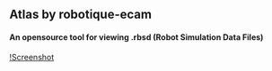## Atlas by robotique-ecam

#### An opensource tool for viewing .rbsd (Robot Simulation Data Files)

[!Screenshot](https://user-images.githubusercontent.com/28008852/93662904-e4780a80-fa63-11ea-8bbb-82d9dc4add46.png)

